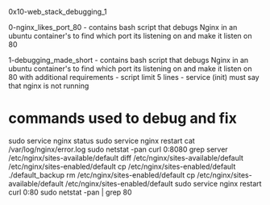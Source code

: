 0x10-web_stack_debugging_1

0-nginx_likes_port_80 - contains bash script that debugs Nginx in an
		      ubuntu container's to find which port its listening
		      on and make it listen on 80

1-debugging_made_short - contains bash script that debugs Nginx in an
                      ubuntu container's to find which port its listening
                      on and make it listen on 80 with additional requirements
		      - script limit 5 lines
		      - service (init) must say that nginx is not running

# commands used to debug and fix
sudo service nginx status
sudo service nginx restart
cat /var/log/nginx/error.log
sudo netstat -pan
curl 0:8080
grep server /etc/nginx/sites-available/default
diff /etc/nginx/sites-available/default /etc/nginx/sites-enabled/default
cp /etc/nginx/sites-enabled/default ./default_backup
rm /etc/nginx/sites-enabled/default
cp /etc/nginx/sites-available/default /etc/nginx/sites-enabled/default
sudo service nginx restart
curl 0:80
sudo netstat -pan | grep 80